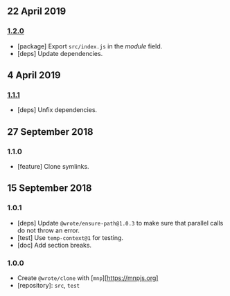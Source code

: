 ## 22 April 2019

### [1.2.0](https://github.com/wrote/clone/compare/v1.1.1...v1.2.0)

- [package] Export `src/index.js` in the _module_ field.
- [deps] Update dependencies.

## 4 April 2019

### [1.1.1](https://github.com/wrote/clone/compare/v1.1.0...v1.1.1)

- [deps] Unfix dependencies.

## 27 September 2018

### 1.1.0

- [feature] Clone symlinks.

## 15 September 2018

### 1.0.1

- [deps] Update `@wrote/ensure-path@1.0.3` to make sure that parallel calls do not throw an error.
- [test] Use `temp-context@1` for testing.
- [doc] Add section breaks.

### 1.0.0

- Create `@wrote/clone` with [`mnp`][https://mnpjs.org]
- [repository]: `src`, `test`
